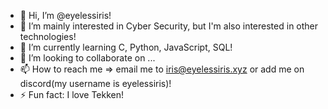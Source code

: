 - 👋 Hi, I’m @eyelessiris!
- 👀 I’m mainly interested in Cyber Security, but I'm also interested in other technologies!
- 🌱 I’m currently learning C, Python, JavaScript, SQL!
- 💞️ I’m looking to collaborate on ...
- 📫 How to reach me => email me to iris@eyelessiris.xyz or add me on discord(my username is eyelessiris)!
- ⚡ Fun fact: I love Tekken!

<!---
eyelessiris/eyelessiris is a ✨ special ✨ repository because its `README.md` (this file) appears on your GitHub profile.
You can click the Preview link to take a look at your changes.
--->
